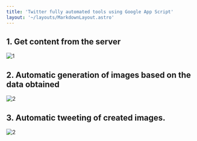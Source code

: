 ```yaml
---
title: 'Twitter fully automated tools using Google App Script'
layout: '~/layouts/MarkdownLayout.astro'
---
```


## 1. Get content from the server

![1](~/assets/images/twitter1.png)

## 2. Automatic generation of images based on the data obtained

![2](~/assets/images/twitter2.png)

## 3. Automatic tweeting of created images.

![2](~/assets/images/twitter3.png)
